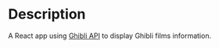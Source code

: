 # Description

A React app using [Ghibli API](https://ghibliapi.herokuapp.com/) to display Ghibli films information.
